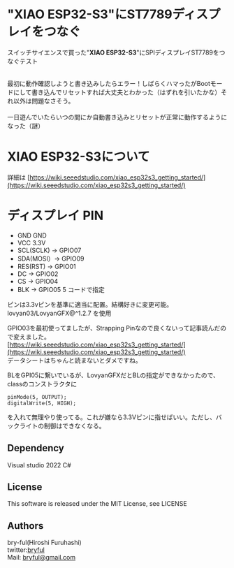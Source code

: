 ﻿# "XIAO ESP32-S3"にST7789ディスプレイをつなぐ
スイッチサイエンスで買った"<b>XIAO ESP32-S3</b>"にSPIディスプレイST7789をつなぐテスト<br>



<br>
最初に動作確認しようと書き込みしたらエラー！しばらくハマったがBootモードにして書き込んでリセットすれば大丈夫とわかった（はずれを引いたかな）それ以外は問題なさそう。<br>
<br>
一日遊んでいたらいつの間にか自動書き込みとリセットが正常に動作するようになった（謎）<br>

# XIAO ESP32-S3について

詳細は
[https://wiki.seeedstudio.com/xiao_esp32s3_getting_started/](https://wiki.seeedstudio.com/xiao_esp32s3_getting_started/)<br>


# ディスプレイ PIN

* GND          GND
* VCC          3.3V
* SCL(SCLK) → GPIO07
* SDA(MOSI）→ GPIO09
* RES(RST)  → GPIO01
* DC        → GPIO02
* CS        → GPIO04
* BLK       → GPIO05 5 コードで指定

ピンは3.3vピンを基準に適当に配置。結構好きに変更可能。<br>
lovyan03/LovyanGFX@^1.2.7 を使用

GPIO03を最初使ってましたが、Strapping Pinなので良くないって記事読んだので変えました。<br>
[https://wiki.seeedstudio.com/xiao_esp32s3_getting_started/](https://wiki.seeedstudio.com/xiao_esp32s3_getting_started/)<br>
データシートはちゃんと読まないとダメですね。


BLをGPI05に繋いでいるが、LovyanGFXだとBLの指定ができなかったので、classのコンストラクタに

```
pinMode(5, OUTPUT);
digitalWrite(5, HIGH);

```
を入れて無理やり使ってる。これが嫌なら3.3Vピンに指せばいい。ただし、バックライトの制御はできなくなる。

## Dependency
Visual studio 2022 C#

## License
This software is released under the MIT License, see LICENSE

## Authors

bry-ful(Hiroshi Furuhashi)<br>
twitter:[bryful](https://twitter.com/bryful)<br>
Mail: bryful@gmail.com<br>


